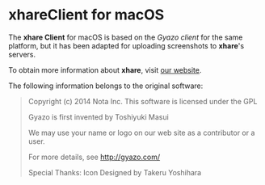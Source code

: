# xhareClient for macOS

The **xhare Client** for macOS is based on the *Gyazo client* for the same platform, but it has been adapted for uploading screenshots to **xhare**'s servers.

To obtain more information about **xhare**, visit [our website](https://xhare.it).

The following information belongs to the original software:

>Copyright (c) 2014 Nota Inc.
>This software is licensed under the GPL
>
>Gyazo is first invented by Toshiyuki Masui
>
>We may use your name or logo on our web site as
>a contributor or a user.
>
>For more details, see
>http://gyazo.com/
>
>Special Thanks:
>Icon Designed by Takeru Yoshihara